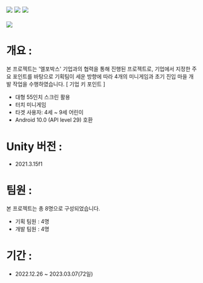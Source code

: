 ## <img src="https://img.shields.io/badge/unity-FFFFFF?style=for-the-badge&logo=unity&logoColor=black"> <img src="https://img.shields.io/badge/csharp-239120?style=for-the-badge&logo=CSharp&logoColor=white"> <img src="https://img.shields.io/badge/MongoDB-47A248?style=for-the-badge&logo=MongoDB&logoColor=white"> 

<img src="https://capsule-render.vercel.app/api?type=waving&color=auto&height=200&section=header&text=MetaBox&fontSize=40" />

# 개요 :
본 프로젝트는 '엘포박스' 기업과의 협력을 통해 진행된 프로젝트로, 기업에서 지정한 주요 포인트를 바탕으로 기획팀이 세운 방향에 따라 4개의 미니게임과 초기 진입 마을 개발 작업을 수행하였습니다.
 [ 기업 키 포인트 ] 
 - 대형 55인치 스크린 활용
 - 터치 미니게임
 - 타겟 사용자: 4세 ~ 9세 어린이
 - Android 10.0 (API level 29) 호환

# Unity 버전 :
- 2021.3.15f1

# 팀원 : 
본 프로젝트는 총 8명으로 구성되었습니다.
- 기획 팀원 : 4명
- 개발 팀원 : 4명

# 기간 : 
- 2022.12.26 ~ 2023.03.07(72일)
